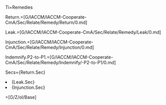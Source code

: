 Ti=Remedies

Return.=[G/IACCM/IACCM-Cooperate-CmA/Sec/Relate/Remedy/Return/0.md]

Leak.=[G/IACCM/IACCM-Cooperate-CmA/Sec/Relate/Remedy/Leak/0.md]

Injunction.=[G/IACCM/IACCM-Cooperate-CmA/Sec/Relate/Remedy/Injunction/0.md]

Indemnify.P2-to-P1.=[G/IACCM/IACCM-Cooperate-CmA/Sec/Relate/Remedy/Indemnify/-P2-to-P1/0.md]

Secs={Return.Sec}<li>{Leak.Sec}<li>{Injunction.Sec}

=[G/Z/ol/Base]
